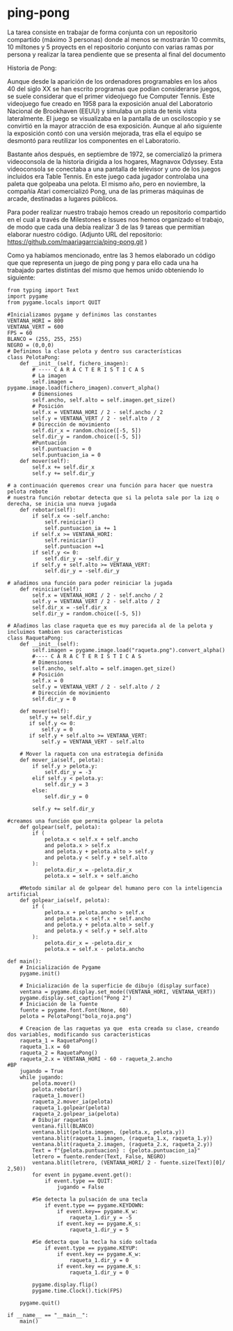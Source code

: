 # ping-pong

La tarea consiste en trabajar de forma conjunta con un repositorio compartido (máximo 3 personas) donde al menos se mostrarán 10 commits, 10 miltones y 5 proyects en el repositorio conjunto con varias ramas por persona y realizar la tarea pendiente que se presenta al final del documento

Historia de Pong:

Aunque desde la aparición de los ordenadores programables en los años 40 del siglo XX se han escrito programas que podían considerarse juegos, se suele considerar que el primer videojuego fue Computer Tennis. Este videojuego fue creado en 1958 para la exposición anual del Laboratorio Nacional de Brookhaven (EEUU) y simulaba un pista de tenis vista lateralmente. El juego se visualizaba en la pantalla de un osciloscopio y se convirtió en la mayor atracción de esa exposición. Aunque al año siguiente la exposición contó con una versión mejorada, tras ella el equipo se desmontó para reutilizar los componentes en el Laboratorio.

Bastante años después, en septiembre de 1972, se comercializó la primera videoconsola de la historia dirigida a los hogares, Magnavox Odyssey. Esta videoconsola se conectaba a una pantalla de televisor y uno de los juegos incluidos era Table Tennis. En este juego cada jugador controlaba una paleta que golpeaba una pelota. El mismo año, pero en noviembre, la compañía Atari comercializó Pong, una de las primeras máquinas de arcade, destinadas a lugares públicos.

Para poder realizar nuestro trabajo hemos creado un repositorio compartido en el cual a través de Milestones e Issues nos hemos organizado el trabajo, de modo que cada una debía realizar 3 de las 9 tareas que permitían elaborar nuestro código. (Adjunto URL del repositorio: https://github.com/maariagarrcia/ping-pong.git )

Como ya habíamos mencionado, entre las 3 hemos elaborado un código que que representa un juego de ping pong y para ello cada una ha trabajado partes distintas del mismo que hemos unido obteniendo lo siguiente:
``` import random
from typing import Text
import pygame
from pygame.locals import QUIT

#Inicializamos pygame y definimos las constantes
VENTANA_HORI = 800  
VENTANA_VERT = 600  
FPS = 60
BLANCO = (255, 255, 255)  
NEGRO = (0,0,0)
# Definimos la clase pelota y dentro sus características
class PelotaPong:
    def __init__(self, fichero_imagen):
        # ---- C A R A C T E R I S T I C A S
        # La imagen
        self.imagen = pygame.image.load(fichero_imagen).convert_alpha()
        # Dimensiones
        self.ancho, self.alto = self.imagen.get_size()
        # Posición 
        self.x = VENTANA_HORI / 2 - self.ancho / 2
        self.y = VENTANA_VERT / 2 - self.alto / 2
        # Dirección de movimiento 
        self.dir_x = random.choice([-5, 5])
        self.dir_y = random.choice([-5, 5])
        #Puntuación
        self.puntuacion = 0
        self.puntuacion_ia = 0
    def mover(self):
        self.x += self.dir_x
        self.y += self.dir_y

# a continuación queremos crear una función para hacer que nuestra pelota rebote
# nuestra función rebotar detecta que si la pelota sale por la izq o derecha, se inicia una nueva jugada
    def rebotar(self):
        if self.x <= -self.ancho:
            self.reiniciar()
            self.puntuacion_ia += 1
        if self.x >= VENTANA_HORI:
            self.reiniciar()
            self.puntuacion +=1
        if self.y <= 0:
            self.dir_y = -self.dir_y
        if self.y + self.alto >= VENTANA_VERT:
            self.dir_y = -self.dir_y

# añadimos una función para poder reiniciar la jugada
    def reiniciar(self):
        self.x = VENTANA_HORI / 2 - self.ancho / 2
        self.y = VENTANA_VERT / 2 - self.alto / 2
        self.dir_x = -self.dir_x
        self.dir_y = random.choice([-5, 5])

# Añadimos las clase raqueta que es muy parecida al de la pelota y incluimos tambien sus caracteristicas       
class RaquetaPong:
    def __init__(self):
        self.imagen = pygame.image.load("raqueta.png").convert_alpha()
        #---- C A R A C T E R I S T I C A S
        # Dimensiones
        self.ancho, self.alto = self.imagen.get_size()
        # Posición
        self.x = 0
        self.y = VENTANA_VERT / 2 - self.alto / 2
        # Dirección de movimiento
        self.dir_y = 0
    
    def mover(self):
       self.y += self.dir_y
       if self.y <= 0: 
           self.y = 0
       if self.y + self.alto >= VENTANA_VERT:
           self.y = VENTANA_VERT - self.alto

    # Mover la raqueta con una estrategia definida  
    def mover_ia(self, pelota):
        if self.y > pelota.y:
            self.dir_y = -3
        elif self.y < pelota.y:
            self.dir_y = 3
        else:
            self.dir_y = 0

        self.y += self.dir_y

#creamos una función que permita golpear la pelota
    def golpear(self, pelota):
        if (
            pelota.x < self.x + self.ancho
            and pelota.x > self.x
            and pelota.y + pelota.alto > self.y
            and pelota.y < self.y + self.alto
        ):
            pelota.dir_x = -pelota.dir_x
            pelota.x = self.x + self.ancho
    
    #Metodo similar al de golpear del humano pero con la inteligencia artificial
    def golpear_ia(self, pelota):
        if (
            pelota.x + pelota.ancho > self.x
            and pelota.x < self.x + self.ancho
            and pelota.y + pelota.alto > self.y
            and pelota.y < self.y + self.alto
        ):
            pelota.dir_x = -pelota.dir_x
            pelota.x = self.x - pelota.ancho

def main():
    # Inicialización de Pygame
    pygame.init()

    # Inicialización de la superficie de dibujo (display surface)
    ventana = pygame.display.set_mode((VENTANA_HORI, VENTANA_VERT))
    pygame.display.set_caption("Pong 2")
    # Iniciación de la fuente 
    fuente = pygame.font.Font(None, 60)
    pelota = PelotaPong("bola_roja.png")
    
    # Creacion de las raquetas ya que  esta creada su clase, creando dos variables, modificando sus caracteristicas
    raqueta_1 = RaquetaPong()
    raqueta_1.x = 60
    raqueta_2 = RaquetaPong()
    raqueta_2.x = VENTANA_HORI - 60 - raqueta_2.ancho
#BP
    jugando = True
    while jugando:
        pelota.mover()
        pelota.rebotar()
        raqueta_1.mover()
        raqueta_2.mover_ia(pelota)
        raqueta_1.golpear(pelota)
        raqueta_2.golpear_ia(pelota)
        # Dibujar raquetas
        ventana.fill(BLANCO)
        ventana.blit(pelota.imagen, (pelota.x, pelota.y))
        ventana.blit(raqueta_1.imagen, (raqueta_1.x, raqueta_1.y))
        ventana.blit(raqueta_2.imagen, (raqueta_2.x, raqueta_2.y))
        Text = f"{pelota.puntuacion} : {pelota.puntuacion_ia}"
        letrero = fuente.render(Text, False, NEGRO)
        ventana.blit(letrero, (VENTANA_HORI/ 2 - fuente.size(Text)[0]/ 2,50))
        for event in pygame.event.get():
            if event.type == QUIT:
                jugando = False

        #Se detecta la pulsación de una tecla
            if event.type == pygame.KEYDOWN:
                if event.key== pygame.K_w:
                    raqueta_1.dir_y = -5
                if event.key == pygame.K_s:
                    raqueta_1.dir_y = 5

        #Se detecta que la tecla ha sido soltada
            if event.type == pygame.KEYUP:
                if event.key == pygame.K_w:
                    raqueta_1.dir_y = 0
                if event.key == pygame.K_s:
                    raqueta_1.dir_y = 0

        pygame.display.flip()
        pygame.time.Clock().tick(FPS)

    pygame.quit()

if __name__ == "__main__":
    main()
